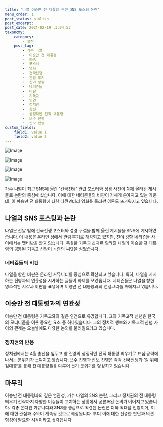```yaml
---
title: '나얼 이승만 전 대통령 관련 SNS 포스팅 논란'
menu_order: 1
post_status: publish
post_excerpt: 
post_date: 2024-02-19 11:04:53
taxonomy:
    category:
        - 정치
    post_tag:
        - 가수 나얼
        -  이승만 전 대통령
        -  SNS
        -  포스터
        -  영화
        -  건국전쟁
        -  관람 후기
        -  친야 성향
        -  네티즌들
        -  비판
        -  기독교
        -  인연
        -  정치권
        -  총선
        -  상징적인 전직 대통령
        -  보수 진영
        -  진보 진영
custom_fields:
    field1: value 1
    field2: value 2
---
```


![Image](https://imgnews.pstatic.net/image/015/2024/02/13/0004947524_001_20240213094910330.jpg?type=w647)

![Image](https://imgnews.pstatic.net/image/015/2024/02/13/0004947524_002_20240213094910351.jpg?type=w647)

![Image](https://imgnews.pstatic.net/image/015/2024/02/13/0004947524_003_20240213094910375.jpg?type=w647)

![Image](https://imgnews.pstatic.net/image/015/2024/02/13/0004947524_004_20240213094910399.jpg?type=w647)

가수 나얼이 최근 SNS에 올린 '건국전쟁' 관련 포스터와 성경 사진이 함께 올라간 게시물로 논란의 중심에 섰습니다. 이에 대한 네티즌들의 비판이 거세게 쏟아지고 있는 가운데, 이 이승만 전 대통령에 대한 다큐멘터리 영화를 둘러싼 여론도 뜨거워지고 있습니다.
## 나얼의 SNS 포스팅과 논란
나얼은 전날 밤에 건국전쟁 포스터와 성경 구절을 함께 올린 게시물을 SNS에 게시하였습니다. 이 내용은 온라인 상에서 관람 후기로 해석되고 있지만, 친야 성향 네티즌들 사이에서는 맹비난을 받고 있습니다. 독실한 기독교 신자로 알려진 나얼과 이승만 전 대통령의 공통된 기독교 신앙이 논란의 씨앗을 심었습니다.
### 네티즌들의 비판
나얼을 향한 비판은 온라인 커뮤니티를 중심으로 확산되고 있습니다. 특히, 나얼을 지지하는 진영과의 연관성을 시사하는 글들이 화제를 모았습니다. 네티즌들은 나얼을 향한 냉소적인 시각과 비판을 표명하며 이승만 전 대통령과의 연결고리를 파헤치고 있습니다.
## 이승만 전 대통령과의 연관성
이승만 전 대통령은 기독교와의 깊은 인연으로 유명합니다. 그의 기독교적 신념은 한국의 모더니즘을 이끈 중요한 요소 중 하나였습니다. 그의 정치적 행보와 기독교적 신념 사이의 관계는 오늘날에도 다양한 논의를 불러일으키고 있습니다.
### 정치권의 반응
정치권에서는 4월 총선을 앞두고 양 진영의 상징적인 전직 대통령 띄우기로 표심 공략에 나서는 분위기가 느껴지고 있습니다. 보수 진영과 진보 진영은 각각 건국전쟁과 '길 위에 김대중'을 통해 전 대통령들을 다루며 선거 분위기를 형성하고 있습니다.
## 마무리
이승만 전 대통령과의 깊은 연관성, 가수 나얼의 SNS 논란, 그리고 정치권의 전 대통령 띄우기 전략까지 다양한 이슈들이 교차하는 상황에서 공론화된 논의가 이어지고 있습니다. 각종 온라인 커뮤니티와 SNS를 중심으로 확산된 논란은 더욱 확대될 전망이며, 이에 대한 관심과 주목이 계속될 것으로 예상됩니다. 부디 이에 대한 신중한 판단과 의견 형성이 필요한 시점이라고 생각됩니다.
